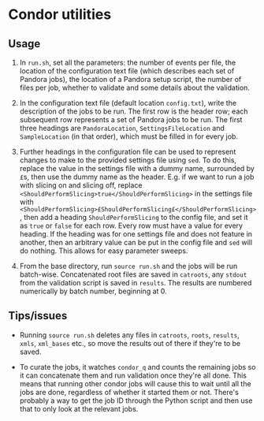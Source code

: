 # Condor utilities

Usage
-----

1. In `run.sh`, set all the parameters: the number of events per file, the location of the configuration text file (which describes each set of Pandora jobs), the location of a Pandora setup script, the number of files per job, whether to validate and some details about the validation. 

2. In the configuration text file (default location `config.txt`), write the description of the jobs to be run. The first row is the header row; each subsequent row represents a set of Pandora jobs to be run. The first three headings are `PandoraLocation`, `SettingsFileLocation` and `SampleLocation` (in that order), which must be filled in for every job. 

3. Further headings in the configuration file can be used to represent changes to make to the provided settings file using `sed`. To do this, replace the value in the settings file with a dummy name, surrounded by `£`s, then use the dummy name as the header. E.g. if we want to run a job with slicing on and slicing off, replace `<ShouldPerformSlicing>true</ShouldPerformSlicing>` in the settings file with `<ShouldPerformSlicing>£ShouldPerformSlicing£</ShouldPerformSlicing>`, then add a heading `ShouldPerformSlicing` to the config file, and set it as `true` or `false` for each row. Every row must have a value for every heading. If the heading was for one settings file and does not feature in another, then an arbitrary value can be put in the config file and `sed` will do nothing. This allows for easy parameter sweeps.

4. From the base directory, run `source run.sh` and the jobs will be run batch-wise. Concatenated root files are saved in `catroots`, any `stdout` from the validation script is saved in `results`. The results are numbered numerically by batch number, beginning at 0.

Tips/issues
-----------

- Running `source run.sh` deletes any files in `catroots`, `roots`, `results`, `xmls`, `xml_bases` etc., so move the results out of there if they're to be saved.

- To curate the jobs, it watches `condor_q` and counts the remaining jobs so it can concatenate them and run validation once they're all done. This means that running other condor jobs will cause this to wait until all the jobs are done, regardless of whether it started them or not. There's probably a way to get the job ID through the Python script and then use that to only look at the relevant jobs.
